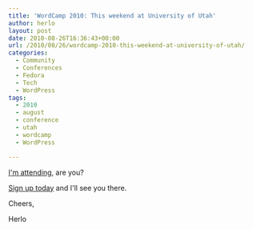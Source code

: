 ```yaml
---
title: 'WordCamp 2010: This weekend at University of Utah'
author: herlo
layout: post
date: 2010-08-26T16:36:43+00:00
url: /2010/08/26/wordcamp-2010-this-weekend-at-university-of-utah/
categories:
  - Community
  - Conferences
  - Fedora
  - Tech
  - WordPress
tags:
  - 2010
  - august
  - conference
  - utah
  - wordcamp
  - WordPress

---
```

[I'm attending][1], are you?

[Sign up today][2] and I'll see you there.

Cheers,

Herlo

 [1]: http://2010.utah.wordcamp.org/
 [2]: http://wordcamputah2010.eventbrite.com/